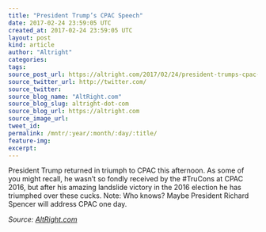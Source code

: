 ```yaml
---
title: "President Trump’s CPAC Speech"
date: 2017-02-24 23:59:05 UTC
created_at: 2017-02-24 23:59:05 UTC
layout: post
kind: article
author: "Altright"
categories: 
tags: 
source_post_url: https://altright.com/2017/02/24/president-trumps-cpac-speech/
source_twitter_url: http://twitter.com/
source_twitter: 
source_blog_name: "AltRight.com"
source_blog_slug: altright-dot-com
source_blog_url: https://altright.com
source_image_url: 
tweet_id:
permalink: /mntr/:year/:month/:day/:title/
feature-img: 
excerpt:
---
```

President Trump returned in triumph to CPAC this afternoon. As some of you might recall, he wasn’t so fondly received by the #TruCons at CPAC 2016, but after his amazing landslide victory in the 2016 election he has triumphed over these cucks. Note: Who knows? Maybe President Richard Spencer will address CPAC one day.<div class="">
    <i>Source: <a href="https://altright.com">AltRight.com</a></i>
</div>
